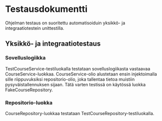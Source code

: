 # Testausdokumentti

Ohjelman testaus on suoritettu automatisoiduin yksikkö- ja integraatiotestein unittestilla.

## Yksikkö- ja integraatiotestaus

### Sovelluslogiikka

TestCourseService-testiluokalla testataan sovelluslogiikasta vastaavaa CourseService-luokkaa. CourseService-olio alustetaan ensin injektoimalla sille riippuvuksiksi repositorio-olio, joka tallentaa tietoa muistiin pysyväistallennuksen sijaan. Tätä varten testissä on käytössä luokka FakeCourseRepository. 

### Repositorio-luokka

CourseRepository-luokkaa testataan TestCourseRepository-testiluokalla.
